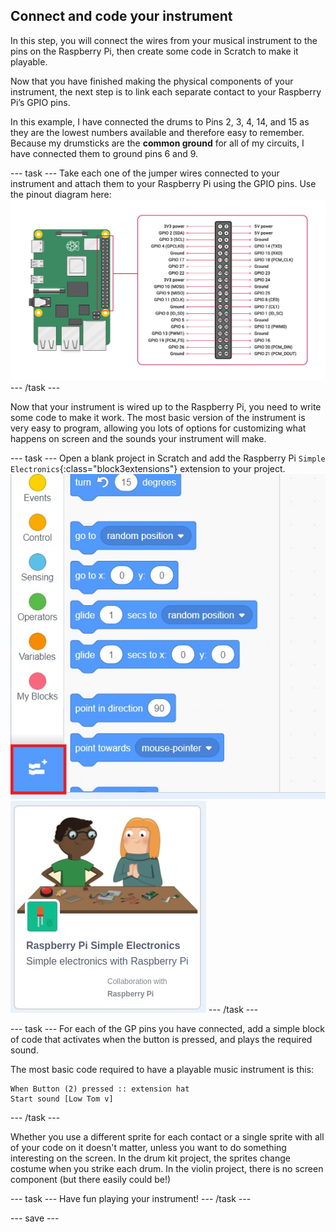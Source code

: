 ## Connect and code your instrument
In this step, you will connect the wires from your musical instrument to the pins on the Raspberry Pi, then create some code in Scratch to make it playable.

Now that you have finished making the physical components of your instrument, the next step is to link each separate contact to your Raspberry Pi’s GPIO pins. 

In this example, I have connected the drums to Pins 2, 3, 4, 14, and 15 as they are the lowest numbers available and therefore easy to remember. Because my drumsticks are the **common ground** for all of my circuits, I have connected them to ground pins 6 and 9.  

--- task ---
Take each one of the jumper wires connected to your instrument and attach them to your Raspberry Pi using the GPIO pins. Use the pinout diagram here:
![The Raspberry Pi pinout shows the forty GPIO pins laid out with the odd numbered pins on the left and even pins on the right.](images/GPIO-Pinout-Diagram-2.png)
--- /task ---

Now that your instrument is wired up to the Raspberry Pi, you need to write some code to make it work. The most basic version of the instrument is very easy to program, allowing you lots of options for customizing what happens on screen and the sounds your instrument will make.

--- task ---
Open a blank project in Scratch and add the Raspberry Pi `Simple Electronics`{:class="block3extensions"} extension to your project.
![The extension menu is the blue square at the bottom left of the Scratch workspace.](images/extension.jpg)
![The Simple Electronics extension button.](images/GPIOext.jpg)
--- /task ---

--- task ---
For each of the GP pins you have connected, add a simple block of code that activates when the button is pressed, and plays the required sound.

The most basic code required to have a playable music instrument is this:

```blocks3
When Button (2) pressed :: extension hat
Start sound [Low Tom v]
```
--- /task ---

Whether you use a different sprite for each contact or a single sprite with all of your code on it doesn't matter, unless you want to do something interesting on the screen. In the drum kit project, the sprites change costume when you strike each drum. In the violin project, there is no screen component (but there easily could be!)

--- task ---
Have fun playing your instrument! 
--- /task ---

--- save ---

